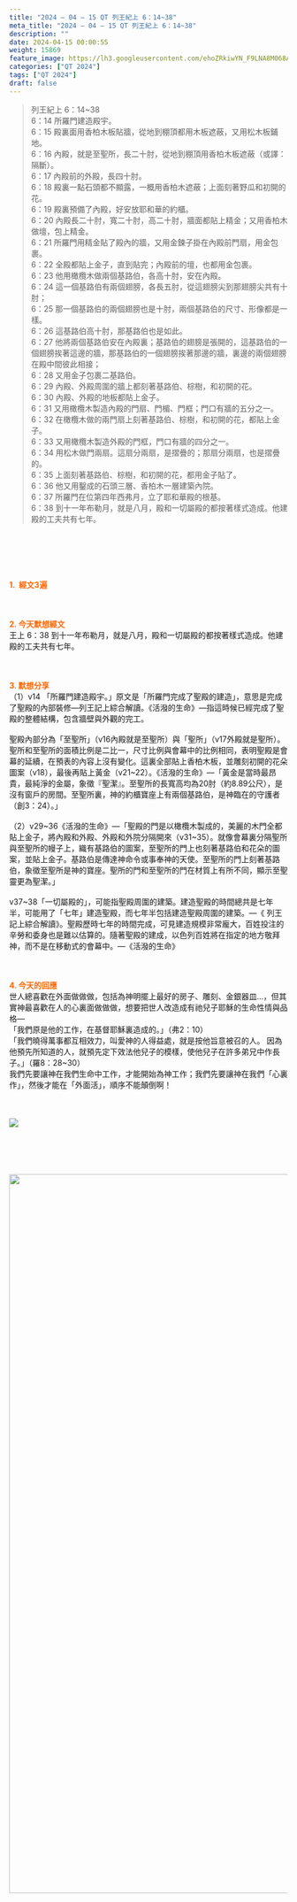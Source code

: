 ```yaml
---
title: "2024 – 04 – 15 QT 列王紀上 6：14~38"
meta_title: "2024 – 04 – 15 QT 列王紀上 6：14~38"
description: ""
date: 2024-04-15 00:00:55
weight: 15869
feature_image: https://lh3.googleusercontent.com/ehoZRkiwYN_F9LNA8M068AYxt73EavCZno-PD1cJRuf5BbSkQVUWr3gNEbt5kSs28Pb_Elg17kSrtf9ybWvojWoMV6I4tPM3vGRGDq6GkKkPdL2Gut4QAIw4-uykKUAtNiKgQKntvsU=w800
categories: ["QT 2024"]
tags: ["QT 2024"]
draft: false
---
```


<blockquote>列王紀上 6：14~38<br />
6：14 所羅門建造殿宇。<br />
6：15 殿裏面用香柏木板貼牆，從地到棚頂都用木板遮蔽，又用松木板鋪地。<br />
6：16 內殿，就是至聖所，長二十肘，從地到棚頂用香柏木板遮蔽（或譯：隔斷）。<br />
6：17 內殿前的外殿，長四十肘。<br />
6：18 殿裏一點石頭都不顯露，一概用香柏木遮蔽；上面刻著野瓜和初開的花。<br />
6：19 殿裏預備了內殿，好安放耶和華的約櫃。<br />
6：20 內殿長二十肘，寬二十肘，高二十肘，牆面都貼上精金；又用香柏木做壇，包上精金。<br />
6：21 所羅門用精金貼了殿內的牆，又用金鍊子掛在內殿前門扇，用金包裹。<br />
6：22 全殿都貼上金子，直到貼完；內殿前的壇，也都用金包裹。<br />
6：23 他用橄欖木做兩個基路伯，各高十肘，安在內殿。<br />
6：24 這一個基路伯有兩個翅膀，各長五肘，從這翅膀尖到那翅膀尖共有十肘；<br />
6：25 那一個基路伯的兩個翅膀也是十肘，兩個基路伯的尺寸、形像都是一樣。<br />
6：26 這基路伯高十肘，那基路伯也是如此。<br />
6：27 他將兩個基路伯安在內殿裏；基路伯的翅膀是張開的，這基路伯的一個翅膀挨著這邊的牆，那基路伯的一個翅膀挨著那邊的牆，裏邊的兩個翅膀在殿中間彼此相接；<br />
6：28 又用金子包裹二基路伯。<br />
6：29 內殿、外殿周圍的牆上都刻著基路伯、棕樹，和初開的花。<br />
6：30 內殿、外殿的地板都貼上金子。<br />
6：31 又用橄欖木製造內殿的門扇、門楣、門框；門口有牆的五分之一。<br />
6：32 在橄欖木做的兩門扇上刻著基路伯、棕樹，和初開的花，都貼上金子。<br />
6：33 又用橄欖木製造外殿的門框，門口有牆的四分之一。<br />
6：34 用松木做門兩扇。這扇分兩扇，是摺疊的；那扇分兩扇，也是摺疊的。<br />
6：35 上面刻著基路伯、棕樹，和初開的花，都用金子貼了。<br />
6：36 他又用鑿成的石頭三層、香柏木一層建築內院。<br />
6：37 所羅門在位第四年西弗月，立了耶和華殿的根基。<br />
6：38 到十一年布勒月，就是八月，殿和一切屬殿的都按著樣式造成。他建殿的工夫共有七年。</blockquote><br />
&nbsp;<br />
<br />
&nbsp;<br />
<br />
<span style="color: #ff6600;"><strong>1.  經文3遍</strong></span><br />
<br />
&nbsp;<br />
<br />
<span style="color: #ff6600;"><strong>2. 今天默想經文<br />
</strong></span>王上 6：38 到十一年布勒月，就是八月，殿和一切屬殿的都按著樣式造成。他建殿的工夫共有七年。<br />
<br />
&nbsp;<br />
<br />
<strong><span style="color: #ff6600;">3. 默想分享<br />
</span></strong>（1）v14 「所羅門建造殿宇。」原文是「所羅門完成了聖殿的建造」，意思是完成了聖殿的內部裝修—列王記上綜合解讀。《活潑的生命》—指這時候已經完成了聖殿的整體結構，包含牆壁與外觀的完工。<br />
<br />
聖殿內部分為「至聖所」（v16內殿就是至聖所）與「聖所」（v17外殿就是聖所）。聖所和至聖所的面積比例是二比一，尺寸比例與會幕中的比例相同，表明聖殿是會幕的延續，在預表的內容上沒有變化。這裏全部貼上香柏木板，並雕刻初開的花朵圖案（v18），最後再貼上黃金（v21~22）。《活潑的生命》—「黃金是當時最昂貴，最純淨的金屬，象徵『聖潔』。至聖所的長寬高均為20肘（約8.89公尺），是沒有窗戶的房間。至聖所裏，神的約櫃寶座上有兩個基路伯，是神臨在的守護者（創3：24）。」<br />
<br />
（2）v29~36《活潑的生命》—「聖殿的門是以橄欖木製成的，美麗的木門全都貼上金子，將內殿和外殿、外殿和外院分隔開來（v31~35）。就像會幕裏分隔聖所與至聖所的幔子上，織有基路伯的圖案，至聖所的門上也刻著基路伯和花朵的圖案，並貼上金子。基路伯是傳達神命令或事奉神的天使。至聖所的門上刻著基路伯，象徵至聖所是神的寶座。聖所的門和至聖所的門在材質上有所不同，顯示至聖靈更為聖潔。」<br />
<br />
v37~38「一切屬殿的」，可能指聖殿周圍的建築。建造聖殿的時間總共是七年半，可能用了「七年」建造聖殿，而七年半包括建造聖殿周圍的建築。—《 列王記上綜合解讀》。聖殿歷時七年的時間完成，可見建造規模非常龐大，百姓投注的辛勞和委身也是難以估算的。隨著聖殿的建成，以色列百姓將在指定的地方敬拜神，而不是在移動式的會幕中。—《活潑的生命》<br />
<br />
&nbsp;<br />
<br />
<strong style="font-size: inherit;"><span style="color: #ff6600;">4. 今天的回應<br />
</span></strong>世人總喜歡在外面做做做，包括為神明擺上最好的房子、雕刻、金銀器皿…，但其實神最喜歡在人的心裏面做做做，想要把世人改造成有祂兒子耶穌的生命性情與品格—<br />
「我們原是他的工作，在基督耶穌裏造成的。」（弗2：10）<br />
「我們曉得萬事都互相效力，叫愛神的人得益處，就是按他旨意被召的人。 因為他預先所知道的人，就預先定下效法他兒子的模樣，使他兒子在許多弟兄中作長子。」（羅8：28~30）<br />
我們先要讓神在我們生命中工作，才能開始為神工作；我們先要讓神在我們「心裏作」，然後才能在「外面活」，順序不能顛倒啊！<br />
<br />
&nbsp;<br />
<br />
<img class="aligncenter" src="https://cmcbiblereading.com/wp-content/uploads/2021/08/Solomon-Temple-Three-Floore-Side-Chambers.jpg" /><br />
<br />
&nbsp;<br />
<br />
&nbsp;<br />
<br />
<img class="aligncenter size-medium" src="https://cmcbiblereading.com/wp-content/uploads/2019/05/solomone28098s-temple.jpg?w=687" width="1800" height="1300" /><br />
<br />
&nbsp;<br />
<br />
<audio style="display: none;" controls="controls"></audio><br />
<br />
<audio style="display: none;" controls="controls"></audio><br />
<br />
<audio style="display: none;" controls="controls"></audio><br />
<br />
<audio style="display: none;" controls="controls"></audio><br />
<br />
<audio style="display: none;" controls="controls"></audio>
        